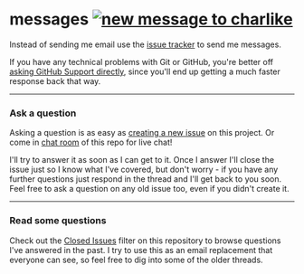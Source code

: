 # messages [![new message to charlike][new-message-img]][new-message-url]

Instead of sending me email use the [issue tracker](https://github.com/tunnckoCore/messages/issues) to send me messages.

If you have any technical problems with Git or GitHub, you're better off 
[asking GitHub Support directly](https://github.com/contact), since you'll
end up getting a much faster response back that way.

---

### Ask a question

Asking a question is as easy as
[creating a new issue](https://github.com/tunnckoCore/messages/issues/new) on this
project. Or come in [chat room](https://gitter.im/tunnckoCore/messages) of this repo for live chat!

I'll try to answer it as soon as I can get to it. Once I answer I'll close the
issue just so I know what I've covered, but don't worry - if you have any further
questions just respond in the thread and I'll get back to you soon. Feel free to
ask a question on any old issue too, even if you didn't create it.

---

### Read some questions

Check out the [Closed Issues](https://github.com/tunnckoCore/feedback/issues?sort=created&direction=desc&state=closed&page=1)
filter on this repository to browse questions I've answered in the past. I try
to use this as an email replacement that everyone can see, so feel free to dig
into some of the older threads.

[new-message-img]: https://img.shields.io/badge/freenode-%23charlike-5654a4.svg
[new-message-url]: http://webchat.freenode.net/?channels=charlike